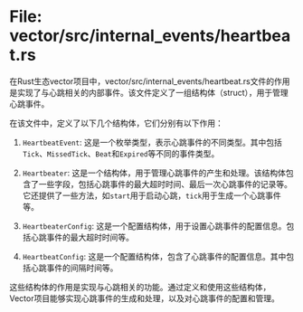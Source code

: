 # File: vector/src/internal_events/heartbeat.rs

在Rust生态vector项目中，vector/src/internal_events/heartbeat.rs文件的作用是实现了与心跳相关的内部事件。该文件定义了一组结构体（struct），用于管理心跳事件。

在该文件中，定义了以下几个结构体，它们分别有以下作用：

1. `HeartbeatEvent`: 这是一个枚举类型，表示心跳事件的不同类型。其中包括`Tick`、`MissedTick`、`Beat`和`Expired`等不同的事件类型。

2. `Heartbeater`: 这是一个结构体，用于管理心跳事件的产生和处理。该结构体包含了一些字段，包括心跳事件的最大超时时间、最后一次心跳事件的记录等。它还提供了一些方法，如`start`用于启动心跳，`tick`用于生成一个心跳事件等。

3. `HeartbeaterConfig`: 这是一个配置结构体，用于设置心跳事件的配置信息。包括心跳事件的最大超时时间等。

4. `HeartbeatConfig`: 这是一个配置结构体，包含了心跳事件的配置信息。其中包括心跳事件的间隔时间等。

这些结构体的作用是实现与心跳相关的功能。通过定义和使用这些结构体，Vector项目能够实现心跳事件的生成和处理，以及对心跳事件的配置和管理。

